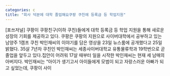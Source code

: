 ```yaml
---
categories: c
title: "회사 덕분에 대학 졸업해요쿠팡 쿠친에 등록금 등 학업지원"
---
```

[포쓰저널] 쿠팡이 쿠팡친구(이하 쿠친)들에게 대학 등록금 등 학업 지원을 통해 새로운 성장의 기회를 제공하고 있다. 쿠팡은 쿠팡의 지원으로 사이버대학에서 공부하고 있는 남양주 1캠프 쿠친 박인재씨의 이야기를 담은 영상을 23일 뉴스룸에 공개했다고 25일 밝혔다. 35살 7년차 쿠친인 박인재씨는 세종사이버대학교 유통물류학과 19학번으로 곧 졸업을 앞두고 있다.집안이 어려워 17살 때부터 일을 시작한 박인재씨는 현재 세 남매의 아버지다. 박인재씨는 “아이가 생기고서 아이들에게 모범이 되고 자랑스러운 아빠가 되고 싶었는데, 쿠팡이 사이